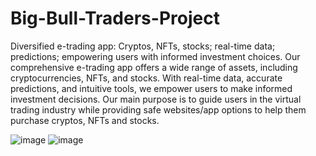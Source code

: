 # Big-Bull-Traders-Project
Diversified e-trading app: Cryptos, NFTs, stocks; real-time data; predictions; empowering users with informed investment choices. 
Our comprehensive e-trading app offers a wide range of assets, including cryptocurrencies, NFTs, and stocks. With real-time data, accurate predictions, and intuitive tools, we empower users to make informed investment decisions. Our main purpose is to guide users in the virtual trading industry while providing safe websites/app options to help them purchase cryptos, NFTs and stocks.

![image](https://github.com/kyrathecoder/Big-Bull-Traders-Project/assets/111743343/0b5c9e77-5bc4-4359-9d20-7bb51b45046d) ![image](https://github.com/kyrathecoder/Big-Bull-Traders-Project/assets/111743343/e37f1d00-8f5f-4550-9629-d808aa4df858)

